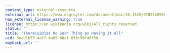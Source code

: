 ```yaml
---
content_type: external-resource
external_url: https://www.degruyter.com/document/doi/10.1525/9780520965188-005/html?lang=en
has_external_license_warning: true
license: https://en.wikipedia.org/wiki/All_rights_reserved
status: ''
title: "There\u2019s No Such Thing as Having It All"
uid: 3eed1b73-4aff-4a05-b8af-030c98f46f5d
wayback_url: ''
---
```


